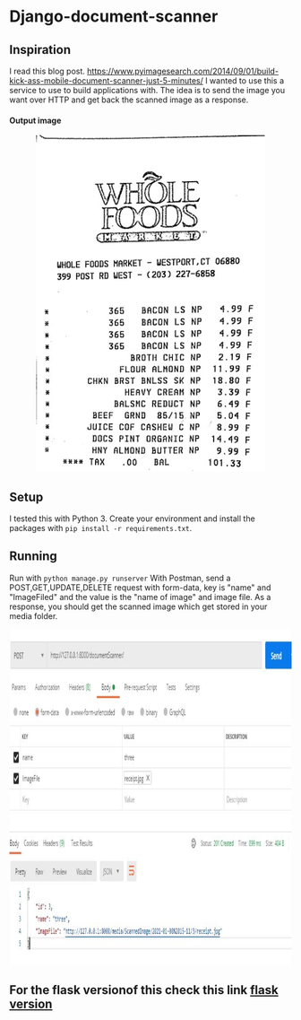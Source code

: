 # Django-document-scanner

## Inspiration
I read this blog post. https://www.pyimagesearch.com/2014/09/01/build-kick-ass-mobile-document-scanner-just-5-minutes/
I wanted to use this a service to use to build applications with. The idea is to send the image you want over HTTP and get back the scanned image as a response.

#### Output image
<p align="center"> 
  <kbd>
    <a href="(https://github.com/okoliechykwuka/Django-document-Scanner/" target="_blank"><img src="scan_image.jpg" height = "600" >
  </a>
  </kbd>
</p>



## Setup
I tested this with Python 3. Create your environment and install the packages with `pip install -r requirements.txt`.

## Running
Run with `python manage.py runserver`
With Postman, send a POST,GET,UPDATE,DELETE request with form-data, key is "name" and "ImageFiled" and the value is the "name of image" and  image file.
As a response, you should get the scanned image which get stored in your media folder.

<p align="center"> 
  <kbd>
    <a href="https://github.com/okoliechykwuka/Django-document-Scanner/" target="_blank"><img src="postman.jpg" height = "600" >
  </a>
  </kbd>
</p>

## For the flask versionof this check this link  [flask version](https://github.com/zenners/flask-document-scanner)

